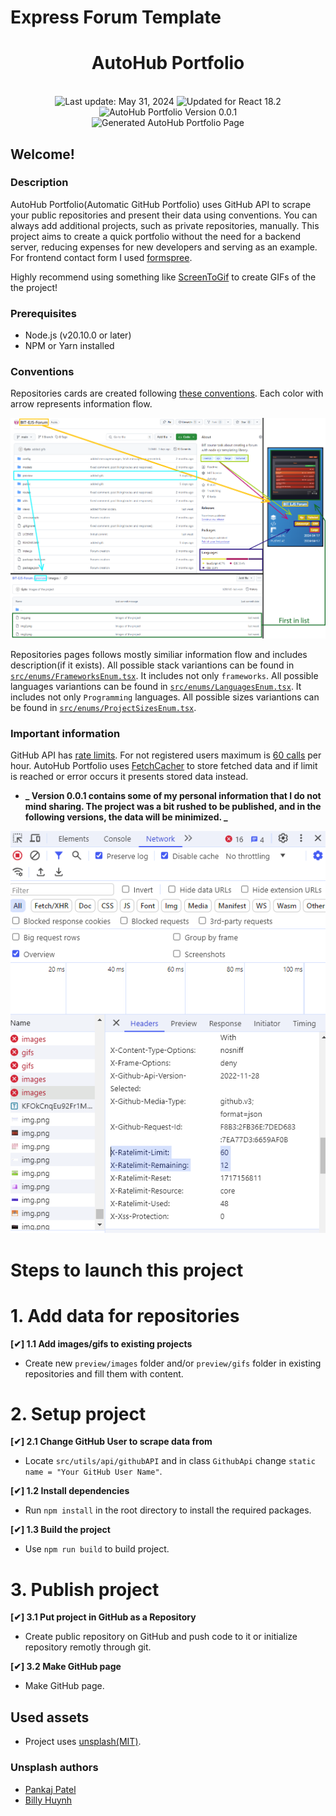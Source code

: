 # Express Forum Template

<h1 align="center">
    AutoHub Portfolio
</h1>
<br/>
<div align="center">
  <img id="last-update-badge" src="https://img.shields.io/badge/%F0%9F%93%85%20Last%20update%20-%20May%2031%2C%202024-green.svg" alt="Last update: May 31, 2024" /> 
  <img src="https://img.shields.io/badge/ %E2%9C%94%20Updated%20For%20Version%20-%20React%2018.2.0-brightgreen.svg" alt="Updated for React 18.2"/>
  <img src="https://img.shields.io/badge/version-0.0.1-blue" alt="AutoHub Portfolio Version 0.0.1"/>
</div>

<div align="center">
  <img src="./preview/gifs/gif.gif" alt="Generated AutoHub Portfolio Page"/>
</div>

## Welcome!

### Description

AutoHub Portfolio(Automatic GitHub Portfolio) uses GitHub API to scrape your public repositories and present their data using conventions. You can always add additional projects, such as private repositories, manually. This project aims to create a quick portfolio without the need for a backend server, reducing expenses for new developers and serving as an example. For frontend contact form I used <a href="https://formspree.io/">formspree</a>.

Highly recommend using something like <a href="https://www.screentogif.com/">ScreenToGif</a> to create GIFs of the the project!

### Prerequisites

-   Node.js (v20.10.0 or later)
-   NPM or Yarn installed

### Conventions

Repositories cards are created following <a href="#card-conventions">these conventions</a>. Each color with arrow represents information flow.

<div align="center">
  <img id="card-conventions" src="./preview/images/conventionExL.png" alt="Repository Card Creation Convention"/>
</div>

Repositories pages follows mostly similiar information flow and includes description(if it exists).
All possible stack variantions can be found in <a href="./src/enums/FrameworksEnum.tsx">`src/enums/FrameworksEnum.tsx`</a>. It includes not only `frameworks`.
All possible languages variantions can be found in <a href="./src/enums/LanguagesEnum.tsx">`src/enums/LanguagesEnum.tsx`</a>. It includes not only `Programming` languages.
All possible sizes variantions can be found in <a href="./src/enums/ProjectSizesEnum.tsx">`src/enums/ProjectSizesEnum.tsx`</a>.

### Important information

GitHub API has <a target="_blank" href="https://docs.github.com/en/rest/using-the-rest-api/rate-limits-for-the-rest-api?apiVersion=2022-11-28#primary-rate-limit-for-unauthenticated-users">rate limits</a>. For not registered users maximum is <a href="#rate-limit">60 calls</a> per hour. AutoHub Portfolio uses <a href="./src/utils/api/FetchCacher.tsx">FetchCacher</a> to store fetched data and if limit is reached or error occurs it presents stored data instead.

-   **_ Version 0.0.1 contains some of my personal information that I do not mind sharing. The project was a bit rushed to be published, and in the following versions, the data will be minimized. _**

<div align="center">
  <img id="rate-limit" src="./preview/images/githubNetwork.png" alt="GitHub Rate Limits In Network Tab"/>
</div>

# Steps to launch this project

# 1. Add data for repositories

**[✔] 1.1 Add images/gifs to existing projects**

-   Create new `preview/images` folder and/or `preview/gifs` folder in existing repositories and fill them with content.

# 2. Setup project

**[✔] 2.1 Change GitHub User to scrape data from**

-   Locate `src/utils/api/githubAPI` and in class `GithubApi` change `static name = "Your GitHub User Name"`.

**[✔] 1.2 Install dependencies**

-   Run `npm install` in the root directory to install the required packages.

**[✔] 1.3 Build the project**

-   Use `npm run build` to build project.

# 3. Publish project

**[✔] 3.1 Put project in GitHub as a Repository**

-   Create public repository on GitHub and push code to it or initialize repository remotly through git.

**[✔] 3.2 Make GitHub page**

-   Make GitHub page.

## Used assets

-   Project uses [unsplash(MIT)](https://unsplash.com/license).

### Unsplash authors

-   [Pankaj Patel](https://unsplash.com/@pankajpatel)
-   [Billy Huynh](https://unsplash.com/@billy_huy)

